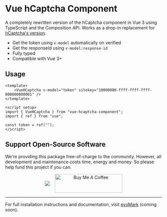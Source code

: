 # Vue hCaptcha Component

A completely rewritten version of the hCaptcha component in Vue 3 using TypeScript and the Composition API. Works as a drop-in replacement for [hCaptcha's version](https://github.com/hCaptcha/vue-hcaptcha).

- Get the token using `v-model` automatically on verified
- Get the responseId using `v-model:response-id`
- Fully typed
- Compatible with Vue 3+

## Usage

```vue
<template>
	<VueHCaptcha v-model="token" sitekey="10000000-ffff-ffff-ffff-000000000001" />
</template>

<script setup>
import { VueHCaptcha } from "vue-hcaptcha-component";
import { ref } from "vue";

const token = ref("");
</script>
```

## Support Open-Source Software

We're providing this package free-of-charge to the community. However, all development and maintenance costs time, energy and money. So please help fund this project if you can.

<p align="center" style="display:flex;align-items:center;gap:1rem;justify-content:center">
<a href="https://github.com/sponsors/craigrileyuk" target="_blank">
<img src="https://img.shields.io/badge/sponsor-GitHub%20Sponsors-fafbfc?style=for-the-badge&logo=github">
</a>
<a href="https://www.buymeacoffee.com/craigrileyuk" target="_blank"><img src="https://cdn.buymeacoffee.com/buttons/v2/default-yellow.png" alt="Buy Me A Coffee" style="height: 60px !important;width: 217px !important;" ></a>
</p>

---

For full installation instructions and documentation, visit [evoMark](https://evomark.co.uk/open-source-software/vue-hcaptcha-component/) (coming soon).

